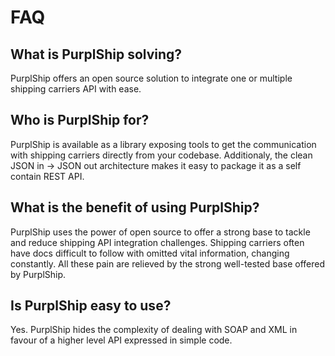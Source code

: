 # FAQ

## What is PurplShip solving?

PurplShip offers an open source solution to integrate one or multiple shipping carriers API with ease.

## Who is PurplShip for?

PurplShip is available as a library exposing tools to get the communication with
shipping carriers directly from your codebase. Additionaly, the clean JSON in -> JSON out
architecture makes it easy to package it as a self contain REST API.

## What is the benefit of using PurplShip?

PurplShip uses the power of open source to offer a strong base to tackle and reduce shipping API
integration challenges. Shipping carriers often have docs difficult to follow with omitted vital
information, changing constantly. All these pain are relieved by the strong well-tested base
offered by PurplShip.

## Is PurplShip easy to use?

Yes. PurplShip hides the complexity of dealing with SOAP and XML in favour of a higher level API
expressed in simple code.